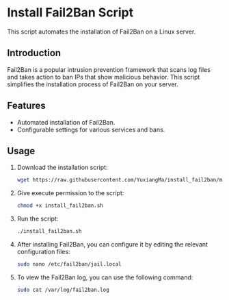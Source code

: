 # Install Fail2Ban Script

This script automates the installation of Fail2Ban on a Linux server.

## Introduction

Fail2Ban is a popular intrusion prevention framework that scans log files and takes action to ban IPs that show malicious behavior. This script simplifies the installation process of Fail2Ban on your server.

## Features

- Automated installation of Fail2Ban.
- Configurable settings for various services and bans.

## Usage

1. Download the installation script:

    ```bash
    wget https://raw.githubusercontent.com/YuxiangMa/install_fail2ban/main/install_fail2ban.sh
    ```

2. Give execute permission to the script:

    ```bash
    chmod +x install_fail2ban.sh
    ```

3. Run the script:

    ```bash
    ./install_fail2ban.sh
    ```
    
4. After installing Fail2Ban, you can configure it by editing the relevant configuration files:

    ```bash
    sudo nano /etc/fail2ban/jail.local
    ```

5. To view the Fail2Ban log, you can use the following command:
    ```bash
    sudo cat /var/log/fail2ban.log

